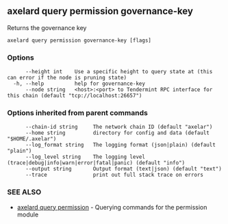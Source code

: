 ## axelard query permission governance-key

Returns the governance key

```
axelard query permission governance-key [flags]
```

### Options

```
      --height int    Use a specific height to query state at (this can error if the node is pruning state)
  -h, --help          help for governance-key
      --node string   <host>:<port> to Tendermint RPC interface for this chain (default "tcp://localhost:26657")
```

### Options inherited from parent commands

```
      --chain-id string     The network chain ID (default "axelar")
      --home string         directory for config and data (default "$HOME/.axelar")
      --log_format string   The logging format (json|plain) (default "plain")
      --log_level string    The logging level (trace|debug|info|warn|error|fatal|panic) (default "info")
      --output string       Output format (text|json) (default "text")
      --trace               print out full stack trace on errors
```

### SEE ALSO

* [axelard query permission](axelard_query_permission.md)	 - Querying commands for the permission module

